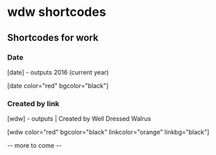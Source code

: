 # wdw shortcodes

## Shortcodes for work

### Date
[date] - outputs 2016 (current year)

[date color="red" bgcolor="black"]

### Created by link
[wdw] - outputs  | Created by Well Dressed Walrus

[wdw color="red" bgcolor="black" linkcolor="orange" linkbg="black"]


-- more to come --
